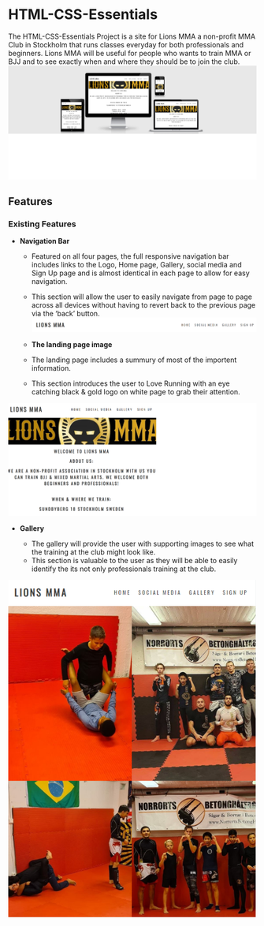 # HTML-CSS-Essentials
The HTML-CSS-Essentials Project is a site for Lions MMA a non-profit MMA Club in Stockholm that runs classes everyday for both  professionals and beginners.
Lions MMA will be useful for people who wants to train MMA or BJJ and to see exactly when and where they should be to join the club.
![Responsice Mockup](https://github.com/EddibN/HTML-CSS-Essentials/blob/main/assets/images/readme/resposive-design.png) 
## Features 

### Existing Features

- __Navigation Bar__

  - Featured on all four pages, the full responsive navigation bar includes links to the Logo, Home page, Gallery, social media and Sign Up page and is almost identical in each page to allow for easy navigation.
  - This section will allow the user to easily navigate from page to page across all devices without having to revert back to the previous page via the ‘back’ button. 
  ![Nav Bar](https://github.com/EddibN/HTML-CSS-Essentials/blob/main/assets/images/readme/nav-bar.png)

  - __The landing page image__

  - The landing page includes a summury of most of the importent information. 
  - This section introduces the user to Love Running with an eye catching black & gold logo on white page to grab their attention.

![Landing Page](https://github.com/EddibN/HTML-CSS-Essentials/blob/main/assets/images/readme/landing-page.png)

- __Gallery__

  - The gallery will provide the user with supporting images to see what the training at the club might look like. 
  - This section is valuable to the user as they will be able to easily identify the its not only professionals training at the club.

![Gallery](https://github.com/EddibN/HTML-CSS-Essentials/blob/main/assets/images/readme/gallery.png)